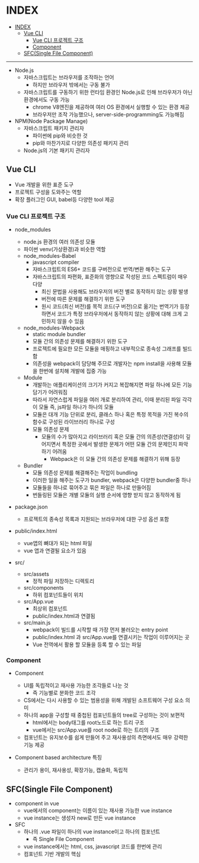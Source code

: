 # INDEX

- [INDEX](#index)
  - [Vue CLI](#vue-cli)
    - [Vue CLI 프로젝트 구조](#vue-cli-프로젝트-구조)
    - [Component](#component)
  - [SFC(Single File Component)](#sfcsingle-file-component)

---

* Node.js
  * 자바스크립트는 브라우저를 조작하는 언어
    * 하지만 브라우저 밖에서는 구동 불가
  * 자바스크립트를 구동하기 위한 런타임 환경인 Node.js로 인해 브라우저가 아닌 환경에서도 구동 가능
    * chrome V8엔진을 제공하여 여러 OS 환경에서 실행할 수 있는 환경 제공
    * 브라우저만 조작 가능했으나, server-side-programming도 가능해짐
* NPM(Node Package Manage)
  * 자바스크립트 패키지 관리자
    * 파이썬에 pip와 비슷한 것
    * pip와 마찬가지로 다양한 의존성 패키지 관리
  * Node.js의 기본 패키지 관리자

## Vue CLI

* Vue 개발을 위한 표준 도구
* 프로젝트 구성을 도와주는 역할
* 확장 플러그인 GUI, babel등 다양한 tool 제공

### Vue CLI 프로젝트 구조

* node_modules
  * node.js 환경의 여러 의존성 모듈
  * 파이썬 venv(가상환경)과 비슷한 역할
  * node_modules-Babel
    * javascript compiler
    * 자바스크립트의 ES6+ 코드를 구버전으로 번역/변환 해주는 도구
    * 자바스크립트의 파편화, 표준화의 영향으로 작성된 코드 스펙트럼이 매우 다양
      * 최신 문법을 사용해도 브라우저의 버전 별로 동작하지 않는 상황 발생
      * 버전에 따른 문제를 해결하기 위한 도구
      * 원시 코드(최신 버전)를 목적 코드(구 버전)으로 옮기는 번역기가 등장하면서 코드가 특정 브라우저에서 동작하지 않는 상황에 대해 크게 고민하지 않을 수 있음
  * node_modules-Webpack
    * static module bundler
    * 모듈 간의 의존성 문제를 해결하기 위한 도구
    * 프로젝트에 필요한 모든 모듈을 매핑하고 내부적으로 종속성 그래프를 빌드함
    * 의존성을 webpack이 담당해 주므로 개발자는 npm install을 사용해 모듈을 한번에 설치해 개발에 집중 가능
  * Module
    * 개발하는 애플리케이션의 크기가 커지고 복잡해지면 파일 하나에 모든 기능 담기가 어려워짐
    * 따라서 자연스럽게 파일을 여러 개로 분리하여 관리, 이때 분리된 파일 각각이 모듈 즉, js파일 하나가 하나의 모듈
    * 모듈은 대개 기능 단위로 분리, 클래스 하나 혹은 특정 목적을 가진 복수의 함수로 구성된 라이브러리 하나로 구성
    * 모듈 의존성 문제
      * 모듈의 수가 많아지고 라이브러리 혹은 모듈 간의 의존성(연결성)이 깊어지면서 특정한 곳에서 발생한 문제가 어떤 모듈 간의 문제인지 파악하기 어려움
        * Webpack은 이 모듈 간의 의존성 문제를 해결하기 위해 등장
  * Bundler
    * 모듈 의존성 문제를 해결해주는 작업이 bundling
    * 이러한 일을 해주는 도구가 bundler, webpack은 다양한 bundler중 하나
    * 모듈들을 하나로 묶어주고 묶은 파일은 하나로 만들어짐
    * 번들링된 모듈은 개별 모듈의 실행 순서에 영향 받지 않고 동작하게 됨

* package.json
  * 프로젝트의 종속성 목록과 지원되는 브라우저에 대한 구성 옵션 포함 
* public/index.html
  * vue앱의 뼈대가 되는 html 파일
  * vue 앱과 연결될 요소가 있음
* src/
  * src/assets
    * 정적 파일 저장하는 디렉토리
  * src/components
    * 하위 컴포넌트들이 위치
  * src/App.vue
    * 최상위 컴포넌트
    * public/index.html과 연결됨
  * src/main.js
    * webpack이 빌드를 시작할 때 가장 먼저 불러오는 entry point
    * public/index.html 과 src/App.vue를 연결시키는 작업이 이루어지는 곳
    * Vue 전역에서 활용 할 모듈을 등록 할 수 있는 파일

### Component

* Component
  * UI를 독립적이고 재사용 가능한 조각들로 나눈 것
    * 즉 기능별로 분화한 코드 조각
  * CS에서는 다시 사용할 수 있는 범용성을 위해 개발된 소프트웨어 구성 요소 의미
  * 하나의 app을 구성할 때 중첩된 컴포넌트들의 tree로 구성하는 것이 보편적
    * html에서는 body태그를 root노드로 하는 트리 구조
    * vue에서는 src/App.vue를 root node로 하는 트리의 구조
  * 컴포넌트는 유지보수를 쉽게 만들어 주고 재사용성의 측면에서도 매우 강력한 기능 제공

* Component based architecture 특징
  * 관리가 용이, 재사용성, 확장가능, 캡슐화, 독립적

## SFC(Single File Component)

* component in vue
  * vue에서의 component는 이름이 있는 재사용 가능한 vue instance
  * vue instance는 생성자 new로 만든 vue instance
* SFC
  * 하나의 .vue 파일이 하나의 vue instance이고 하나의 컴포넌트
    * 즉 Single File Component
  * vue instance에서는 html, css, javascript 코드를 한번에 관리
  * 컴포넌트 기반 개발의 핵심